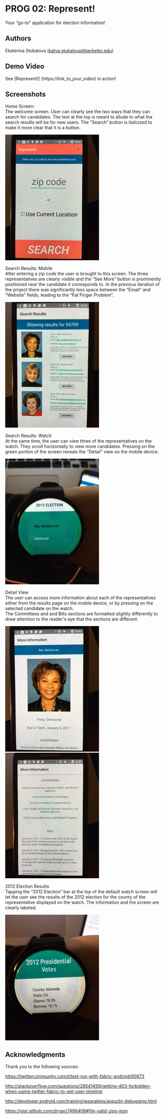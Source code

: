 # PROG 02: Represent!

Your “go-to” application for election information!  

## Authors

Ekaterina Stukalova ([katya.stukalova@berkeley.edu](mailto:your_email@berkeley.edu))

## Demo Video

See [Represent!] (https://link_to_your_video) in action!

## Screenshots
Home Screen:  
The welcome screen. User can clearly see the two ways that they can search for candidates. The text at the top is meant to allude to what the search results will be for new users. The “Search” button is italicized to make it more clear that it is a button.  
  
<img src="screenshots/1.JPG" height="400" alt="Screenshot"/>  
  
Search Results: Mobile  
After entering a zip code the user is brought to this screen. The three representatives are clearly visible and the “See More” button is prominently positioned near the candidate it corresponds to. In the previous iteration of the project there was significantly less space between the “Email” and “Website” fields, leading to the “Fat Finger Problem”.  
  
<img src="screenshots/2.JPG" height="400" alt="Screenshot"/>  
  
Search Results: Watch  
At the same time, the user can view three of the representatives on the watch. They scroll horizontally to view more candidates. Pressing on the green portion of the screen reveals the “Detail” view on the mobile device.  

<img src="screenshots/3.JPG" height="400" alt="Screenshot"/>  
  
 Detail View  
 The user can access more information about each of the representatives either from the results page on the mobile device, or by pressing on the selected candidate on the watch.  
The Committees and and Bills sections are formatted slightly differently to draw attention to the reader's eye that the sections are different.  

<img src="screenshots/4.JPG" height="400" alt="Screenshot"/>  

<img src="screenshots/5.JPG" height="400" alt="Screenshot"/>  
  
2012 Election Results  
Tapping the “2012 Election” bar at the top of the default watch screen will let the user see the results of the 2012 election for the county of the representative displayed on the watch. The information and the screen are clearly labeled.  
  
<img src="screenshots/6.JPG" height="400" alt="Screenshot"/>  

## Acknowledgments

Thank you to the following sources:  
  
  https://twittercommunity.com/t/test-run-with-fabric-android/60673  

  http://stackoverflow.com/questions/28541459/getting-403-forbidden-when-using-twitter-fabric-to-get-user-timeline  
  
  http://developer.android.com/training/wearables/apps/bt-debugging.html  

  https://gist.github.com/dryan/7486408#file-valid-zips-json  


